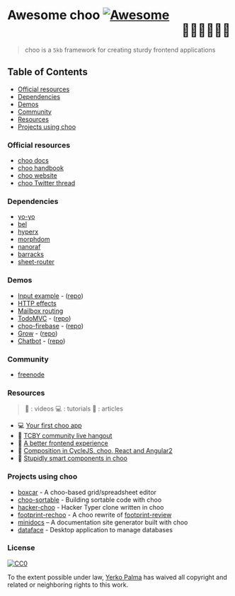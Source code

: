 # Awesome choo [![Awesome](https://cdn.rawgit.com/sindresorhus/awesome/d7305f38d29fed78fa85652e3a63e154dd8e8829/media/badge.svg)](https://github.com/sindresorhus/awesome) <div align="right">:steam_locomotive::train::train::train::train::train:</div>

> choo is a `5kb` framework for creating sturdy frontend applications

## Table of Contents

* [Official resources](#official-resources)
* [Dependencies](#dependencies)
* [Demos](#demos)
* [Community](#community)
* [Resources](#resources)
* [Projects using choo](#projects-using-choo)

### Official resources

* [choo docs](https://github.com/yoshuawuyts/choo/blob/master/README.md)
* [choo handbook](https://github.com/yoshuawuyts/choo-handbook)
* [choo website](http://yoshuawuyts.com/www-choo)
* [choo Twitter thread](https://twitter.com/yoshuawuyts/status/730087077803528193)

### Dependencies

* [yo-yo](https://github.com/maxogden/yo-yo)
* [bel](https://github.com/shama/bel)
* [hyperx](https://github.com/maxogden/yo-yo)
* [morphdom](https://github.com/patrick-steele-idem/morphdom)
* [nanoraf](https://github.com/yoshuawuyts/nanoraf)
* [barracks](https://github.com/yoshuawuyts/barracks)
* [sheet-router](https://github.com/yoshuawuyts/sheet-router)

### Demos

* [Input example](http://requirebin.com/?gist=e589473373b3100a6ace29f7bbee3186) - ([repo](https://github.com/yoshuawuyts/choo/tree/master/examples/title))
* [HTTP effects](https://hyperdev.com/#!/project/fork-fang)
* [Mailbox routing](https://github.com/yoshuawuyts/choo/tree/master/examples/mailbox)
* [TodoMVC](http://shuheikagawa.com/todomvc-choo) - ([repo](https://github.com/shuhei/todomvc-choo))
* [choo-firebase](https://choo-firebase-2ec21.firebaseapp.com/) - ([repo](https://github.com/mw222rs/choo-firebase))
* [Grow](https://grow.static.land) - ([repo](https://github.com/sethvincent/grow))
* [Chatbot](http://chootbot.herokuapp.com) - ([repo](https://github.com/plaey/chatbot))

### Community

* [freenode](https://webchat.freenode.net/?channels=choo)

### Resources
> :movie_camera: : videos
> :computer: : tutorials
> :book: : articles

* :computer: [Your first choo app](https://github.com/yoshuawuyts/choo-handbook/blob/master/your-first-app.md)
* :movie_camera: [TCBY community live hangout](https://www.youtube.com/watch?v=a97Mw2z1SAI)
* :book: [A better frontend experience](https://medium.com/@yoshuawuyts/a-better-frontend-experience-7b0498c85658)
* :book: [Composition in CycleJS, choo, React and Angular2](http://blog.krawaller.se/posts/composition-in-cyclejs-choo-react-and-angular2)
* :book: [Stupidly smart components in choo](http://blog.krawaller.se/posts/stupidly-smart-components-in-choo)

### Projects using choo

* [boxcar](https://github.com/toddself/boxcar) - A choo-based grid/spreadsheet editor
* [choo-sortable](https://github.com/willkessler/choo-sortable) - Building sortable code with choo
* [hacker-choo](https://github.com/mw222rs/hacker-choo) - Hacker Typer clone written in choo
* [footprint-rechoo](https://github.com/npeihl/footprint-rechoo) - A choo rewrite of [footprint-review](http://github.com/sjcgis/footprint-review)
* [minidocs](https://github.com/freeman-lab/minidocs) – A documentation site generator built with choo
* [dataface](https://github.com/timwis/dataface) - Desktop application to manage databases

### License

[![CC0](http://mirrors.creativecommons.org/presskit/buttons/88x31/svg/cc-zero.svg)](https://creativecommons.org/publicdomain/zero/1.0/)

To the extent possible under law, [Yerko Palma](https://github.com/YerkoPalma) has waived all copyright and related or neighboring rights to this work.

